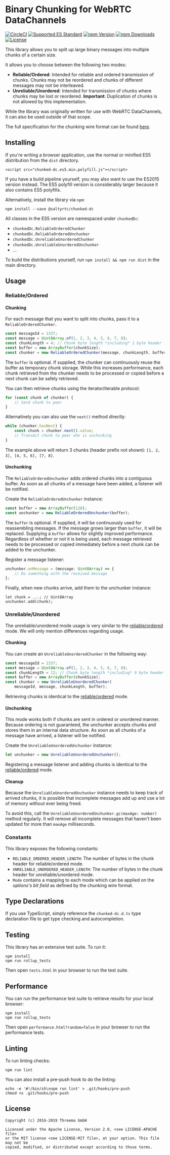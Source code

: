 # Binary Chunking for WebRTC DataChannels

[![CircleCI](https://circleci.com/gh/saltyrtc/chunked-dc-js/tree/master.svg?style=shield)](https://circleci.com/gh/saltyrtc/chunked-dc-js/tree/master)
[![Supported ES Standard](https://img.shields.io/badge/javascript-ES5%20%2F%20ES2015-yellow.svg)](https://github.com/saltyrtc/chunked-dc-js)
[![npm Version](https://img.shields.io/npm/v/@saltyrtc/chunked-dc.svg?maxAge=86400)](https://www.npmjs.com/package/@saltyrtc/chunked-dc)
[![npm Downloads](https://img.shields.io/npm/dt/@saltyrtc/chunked-dc.svg?maxAge=86400)](https://www.npmjs.com/package/@saltyrtc/chunked-dc)
[![License](https://img.shields.io/badge/license-MIT%20%2F%20Apache%202.0-blue.svg)](https://github.com/saltyrtc/chunked-dc-js)

This library allows you to split up large binary messages into multiple
chunks of a certain size.

It allows you to choose between the following two modes:

* **Reliable/Ordered**: Intended for reliable and ordered transmission
  of chunks. Chunks may not be reordered and chunks of different
  messages may not be interleaved.
* **Unreliable/Unordered**: Intended for transmission of chunks where
  chunks may be lost or reordered. **Important**: Duplication of chunks
  is not allowed by this implementation.

While the library was originally written for use with WebRTC
DataChannels, it can also be used outside of that scope.

The full specification for the chunking wire format can be found
[here](https://github.com/saltyrtc/saltyrtc-meta/blob/master/Chunking.md).


## Installing

If you're writing a browser application, use the normal or minified ES5
distribution from the `dist` directory.

    <script src="chunked-dc.es5.min.polyfill.js"></script>

If you have a build pipeline yourself, you may also want to use the ES2015
version instead. The ES5 polyfill version is considerably larger because it
also contains ES5 polyfills.

Alternatively, install the library via `npm`:

    npm install --save @saltyrtc/chunked-dc

All classes in the ES5 version are namespaced under `chunkedDc`:

- `chunkedDc.ReliableOrderedChunker`
- `chunkedDc.ReliableOrderedUnchunker`
- `chunkedDc.UnreliableUnorderedChunker`
- `chunkedDc.UnreliableUnorderedUnchunker`
- ...

To build the distributions yourself, run `npm install && npm run dist` in the
main directory.


## Usage

### Reliable/Ordered

#### Chunking

For each message that you want to split into chunks, pass it to a
`ReliableOrderedChunker`.

```javascript
const messageId = 1337;
const message = Uint8Array.of(1, 2, 3, 4, 5, 6, 7, 8);
const chunkLength = 4; // Chunk byte length *including* 1 byte header
const buffer = new ArrayBuffer(chunkSize);
const chunker = new ReliableOrderedChunker(message, chunkLength, buffer);
```

The `buffer` is optional. If supplied, the chunker can continuously reuse the
buffer as temporary chunk storage. While this increases performance, each chunk
retrieved from the chunker needs to be processed or copied before a next chunk
can be safely retrieved.

You can then retrieve chunks using the iterator/iterable protocol:

```javascript
for (const chunk of chunker) {
    // Send chunk to peer
}
```

Alternatively you can also use the `next()` method directly:

```javascript
while (chunker.hasNext) {
    const chunk = chunker.next().value;
    // Transmit chunk to peer who is unchunking
}
```

The example above will return 3 chunks (header prefix not shown):
`[1, 2, 3], [4, 5, 6], [7, 8]`.

#### Unchunking

The `ReliableOrderedUnchunker` adds ordered chunks into a contiguous buffer. As
soon as all chunks of a message have been added, a listener will be notified.

Create the `ReliableOrderedUnchunker` instance:

```javascript
const buffer = new ArrayBuffer(128);
const unchunker = new ReliableOrderedUnchunker(buffer);
```

The `buffer` is optional. If supplied, it will be continuously used for
reassembling messages. If the message grows larger than `buffer`, it will be
replaced. Supplying a `buffer` allows for slightly improved performance.
Regardless of whether or not it is being used, each message retrieved needs to
be processed or copied immediately before a next chunk can be added to the
unchunker.

Register a message listener:

```javascript
unchunker.onMessage = (message: Uint8Array) => {
    // Do something with the received message
};
```

Finally, when new chunks arrive, add them to the unchunker instance:

```
let chunk = ...; // Uint8Array
unchunker.add(chunk);
```

### Unreliable/Unordered

The unreliable/unordered mode usage is very similar to the
[reliable/ordered](#reliableordered) mode. We will only mention differences
regarding usage.

#### Chunking

You can create an `UnreliableUnorderedChunker` in the following way:

```javascript
const messageId = 1337;
const message = Uint8Array.of(1, 2, 3, 4, 5, 6, 7, 8);
const chunkLength = 12; // Chunk byte length *including* 9 byte header
const buffer = new ArrayBuffer(chunkSize);
const chunker = new UnreliableUnorderedChunker(
    messageId, message, chunkLength, buffer);
```

Retrieving chunks is identical to the [reliable/ordered](#reliableordered)
mode.

#### Unchunking

This mode works both if chunks are sent in ordered or unordered manner. Because
ordering is not guaranteed, the unchunker accepts chunks and stores them in an
internal data structure. As soon as all chunks of a message have arrived, a
listener will be notified.

Create the `UnreliableUnorderedUnchunker` instance:

```javascript
let unchunker = new UnreliableUnorderedUnchunker();
```

Registering a message listener and adding chunks is identical to the
[reliable/ordered](#reliableordered) mode.

#### Cleanup

Because the `UnreliableUnorderedUnchunker` instance needs to keep track of
arrived chunks, it is possible that incomplete messages add up and use a lot of
memory without ever being freed.

To avoid this, call the `UnreliableUnorderedUnchunker.gc(maxAge: number)`
method regularly. It will remove all incomplete messages that haven't been
updated for more than `maxAge` milliseconds.

### Constants

This library exposes the following constants:

- `RELIABLE_ORDERED_HEADER_LENGTH`: The number of bytes in the chunk header for
  reliable/ordered mode.
- `UNRELIABLE_UNORDERED_HEADER_LENGTH`: The number of bytes in the chunk header
  for unreliable/unordered mode.
- `Mode` contains a mapping to each mode which can be applied on the *options's
  bit field* as defined by the chunking wire format.


## Type Declarations

If you use TypeScript, simply reference the `chunked-dc.d.ts` type
declaration file to get type checking and autocompletion.


## Testing

This library has an extensive test suite. To run it:

    npm install
    npm run rollup_tests

Then open `tests.html` in your browser to run the test suite.


## Performance

You can run the performance test suite to retrieve results for your local
browser:

    npm install
    npm run rollup_tests

Then open `performance.html?random=false` in your browser to run the
performance tests.


## Linting

To run linting checks:

    npm run lint

You can also install a pre-push hook to do the linting:

    echo -e '#!/bin/sh\nnpm run lint' > .git/hooks/pre-push
    chmod +x .git/hooks/pre-push


## License

    Copyright (c) 2016-2019 Threema GmbH
    
    Licensed under the Apache License, Version 2.0, <see LICENSE-APACHE file>
    or the MIT license <see LICENSE-MIT file>, at your option. This file may not be
    copied, modified, or distributed except according to those terms.
